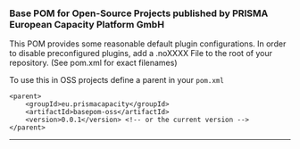 
### Base POM for Open-Source Projects published by PRISMA European Capacity Platform GmbH

This POM provides some reasonable default plugin configurations. In order to disable preconfigured plugins, add a .noXXXX File to the root of your repository. (See pom.xml for exact filenames)

To use this in OSS projects define a parent in your ```pom.xml```

```
<parent>
	<groupId>eu.prismacapacity</groupId>
	<artifactId>basepom-oss</artifactId>
	<version>0.0.1</version> <!-- or the current version -->
</parent>
```
---
